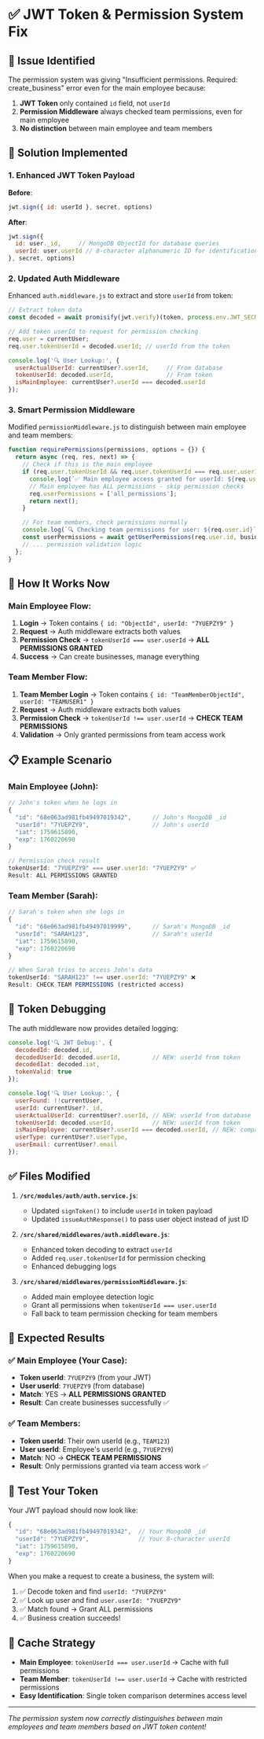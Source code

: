 # ✅ JWT Token & Permission System Fix

## 🚨 **Issue Identified**
The permission system was giving "Insufficient permissions. Required: create_business" error even for the main employee because:

1. **JWT Token** only contained `id` field, not `userId`
2. **Permission Middleware** always checked team permissions, even for main employee
3. **No distinction** between main employee and team members

## 🔧 **Solution Implemented**

### 1. **Enhanced JWT Token Payload**
**Before**:
```javascript
jwt.sign({ id: userId }, secret, options)
```

**After**:
```javascript
jwt.sign({ 
  id: user._id,     // MongoDB ObjectId for database queries
  userId: user.userId // 8-character alphanumeric ID for identification
}, secret, options)
```

### 2. **Updated Auth Middleware**
Enhanced `auth.middleware.js` to extract and store `userId` from token:

```javascript
// Extract token data
const decoded = await promisify(jwt.verify)(token, process.env.JWT_SECRET);

// Add token userId to request for permission checking
req.user = currentUser;
req.user.tokenUserId = decoded.userId; // userId from the token

console.log('🔍 User Lookup:', {
  userActualUserId: currentUser?.userId,     // From database
  tokenUserId: decoded.userId,               // From token
  isMainEmployee: currentUser?.userId === decoded.userId
});
```

### 3. **Smart Permission Middleware**
Modified `permissionMiddleware.js` to distinguish between main employee and team members:

```javascript
function requirePermissions(permissions, options = {}) {
  return async (req, res, next) => {
    // Check if this is the main employee
    if (req.user.tokenUserId && req.user.tokenUserId === req.user.userId) {
      console.log(`✅ Main employee access granted for userId: ${req.user.userId}`);
      // Main employee has ALL permissions - skip permission checks
      req.userPermissions = ['all_permissions'];
      return next();
    }

    // For team members, check permissions normally
    console.log(`🔍 Checking team permissions for user: ${req.user.id}`);
    const userPermissions = await getUserPermissions(req.user.id, businessId);
    // ... permission validation logic
  };
}
```

## 🎯 **How It Works Now**

### **Main Employee Flow**:
1. **Login** → Token contains `{ id: "ObjectId", userId: "7YUEPZY9" }`
2. **Request** → Auth middleware extracts both values
3. **Permission Check** → `tokenUserId === user.userId` → **ALL PERMISSIONS GRANTED**
4. **Success** → Can create businesses, manage everything

### **Team Member Flow**:
1. **Team Member Login** → Token contains `{ id: "TeamMemberObjectId", userId: "TEAMUSER1" }`
2. **Request** → Auth middleware extracts both values  
3. **Permission Check** → `tokenUserId !== user.userId` → **CHECK TEAM PERMISSIONS**
4. **Validation** → Only granted permissions from team access work

## 📋 **Example Scenario**

### Main Employee (John):
```javascript
// John's token when he logs in
{
  "id": "68e063ad981fb49497019342",      // John's MongoDB _id
  "userId": "7YUEPZY9",                  // John's userId
  "iat": 1759615890,
  "exp": 1760220690
}

// Permission check result
tokenUserId: "7YUEPZY9" === user.userId: "7YUEPZY9" ✅
Result: ALL PERMISSIONS GRANTED
```

### Team Member (Sarah):
```javascript
// Sarah's token when she logs in
{
  "id": "68e063ad981fb49497019999",      // Sarah's MongoDB _id
  "userId": "SARAH123",                  // Sarah's userId
  "iat": 1759615890,
  "exp": 1760220690
}

// When Sarah tries to access John's data
tokenUserId: "SARAH123" !== user.userId: "7YUEPZY9" ❌
Result: CHECK TEAM PERMISSIONS (restricted access)
```

## 🔄 **Token Debugging**

The auth middleware now provides detailed logging:

```javascript
console.log('🔍 JWT Debug:', {
  decodedId: decoded.id,
  decodedUserId: decoded.userId,         // NEW: userId from token
  decodedIat: decoded.iat,
  tokenValid: true
});

console.log('🔍 User Lookup:', {
  userFound: !!currentUser,
  userId: currentUser?._id,
  userActualUserId: currentUser?.userId, // NEW: userId from database
  tokenUserId: decoded.userId,           // NEW: userId from token
  isMainEmployee: currentUser?.userId === decoded.userId, // NEW: comparison
  userType: currentUser?.userType,
  userEmail: currentUser?.email
});
```

## ✅ **Files Modified**

1. **`/src/modules/auth/auth.service.js`**:
   - Updated `signToken()` to include `userId` in token payload
   - Updated `issueAuthResponse()` to pass user object instead of just ID

2. **`/src/shared/middlewares/auth.middleware.js`**:
   - Enhanced token decoding to extract `userId`
   - Added `req.user.tokenUserId` for permission checking
   - Enhanced debugging logs

3. **`/src/shared/middlewares/permissionMiddleware.js`**:
   - Added main employee detection logic
   - Grant all permissions when `tokenUserId === user.userId`
   - Fall back to team permission checking for team members

## 🚀 **Expected Results**

### ✅ **Main Employee (Your Case)**:
- **Token userId**: `7YUEPZY9` (from your JWT)
- **User userId**: `7YUEPZY9` (from database)
- **Match**: YES → **ALL PERMISSIONS GRANTED**
- **Result**: Can create businesses successfully ✅

### ✅ **Team Members**:
- **Token userId**: Their own userId (e.g., `TEAM123`)
- **User userId**: Employee's userId (e.g., `7YUEPZY9`)
- **Match**: NO → **CHECK TEAM PERMISSIONS**
- **Result**: Only permissions granted via team access work ✅

## 🎯 **Test Your Token**

Your JWT payload should now look like:
```javascript
{
  "id": "68e063ad981fb49497019342",  // Your MongoDB _id
  "userId": "7YUEPZY9",              // Your 8-character userId  
  "iat": 1759615890,
  "exp": 1760220690
}
```

When you make a request to create a business, the system will:
1. ✅ Decode token and find `userId: "7YUEPZY9"`
2. ✅ Look up user and find `user.userId: "7YUEPZY9"`
3. ✅ Match found → Grant ALL permissions
4. ✅ Business creation succeeds!

## 🔑 **Cache Strategy**
- **Main Employee**: `tokenUserId === user.userId` → Cache with full permissions
- **Team Member**: `tokenUserId !== user.userId` → Cache with restricted permissions
- **Easy Identification**: Single token comparison determines access level

---

*The permission system now correctly distinguishes between main employees and team members based on JWT token content!*